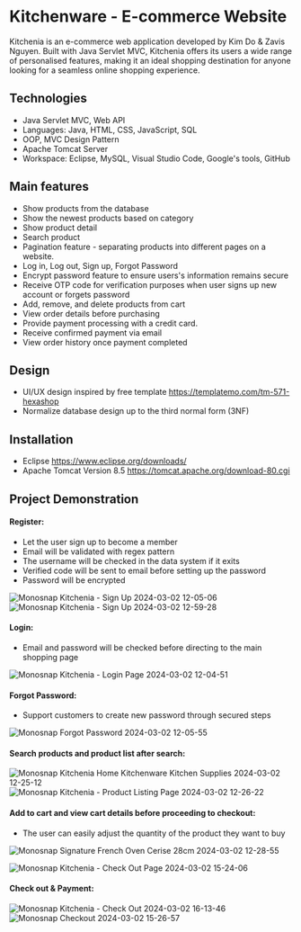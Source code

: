 
# Kitchenware - E-commerce Website

Kitchenia is an e-commerce web application developed by Kim Do & Zavis Nguyen. Built with Java Servlet MVC, Kitchenia offers its users a wide range of personalised features, making it an ideal shopping destination for anyone looking for a seamless online shopping experience.


## Technologies

- Java Servlet MVC, Web API
- Languages: Java, HTML, CSS, JavaScript, SQL
- OOP, MVC Design Pattern
- Apache Tomcat Server
- Workspace: Eclipse, MySQL, Visual Studio Code, Google's tools, GitHub

## Main features
- Show products from the database
- Show the newest products based on category
- Show product detail  
- Search product
- Pagination feature - separating products into different pages on a website.
- Log in, Log out, Sign up, Forgot Password
- Encrypt password feature to ensure users's information remains secure
- Receive OTP code for verification purposes when user signs up new account or forgets password
- Add, remove, and delete products from cart
- View order details before purchasing
- Provide payment processing with a credit card.
- Receive confirmed payment via email
- View order history once payment completed

## Design
- UI/UX design inspired by free template https://templatemo.com/tm-571-hexashop
- Normalize database design up to the third normal form (3NF)

## Installation
- Eclipse https://www.eclipse.org/downloads/
- Apache Tomcat Version 8.5 https://tomcat.apache.org/download-80.cgi


## Project Demonstration

#### Register:
- Let the user sign up to become a member
- Email will be validated with regex pattern
- The username will be checked in the data system if it exits
- Verified code will be sent to email before setting up the password
- Password will be encrypted


![Monosnap Kitchenia - Sign Up 2024-03-02 12-05-06](https://github.com/KimKhanhDo/NEW_KITCHENIA/assets/147982667/9c01d03c-f19f-45c9-8e62-c0dfd10abaf8)
![Monosnap Kitchenia - Sign Up 2024-03-02 12-59-28](https://github.com/KimKhanhDo/NEW_KITCHENIA/assets/147982667/0a7ac7ac-9e25-497b-9778-8779a8541495)


#### Login:
- Email and password will be checked before directing to the main shopping page

![Monosnap Kitchenia - Login Page 2024-03-02 12-04-51](https://github.com/KimKhanhDo/NEW_KITCHENIA/assets/147982667/2cbeb17d-b329-48a4-9efa-693371893b2f)

#### Forgot Password:
- Support customers to create new password through secured steps

![Monosnap Forgot Password 2024-03-02 12-05-55](https://github.com/KimKhanhDo/NEW_KITCHENIA/assets/147982667/46344620-4818-49b3-a8eb-f110740c8d5c)

#### Search products and product list after search:
![Monosnap Kitchenia Home Kitchenware   Kitchen Supplies 2024-03-02 12-25-12](https://github.com/KimKhanhDo/NEW_KITCHENIA/assets/147982667/f4780571-e3b0-41ea-9517-dbe709c45bce)
![Monosnap Kitchenia - Product Listing Page 2024-03-02 12-26-22](https://github.com/KimKhanhDo/NEW_KITCHENIA/assets/147982667/aef17255-dd1e-4c0d-99d7-e3291ff99008)

#### Add to cart and view cart details before proceeding to checkout:
- The user can easily adjust the quantity of the product they want to buy

![Monosnap Signature French Oven Cerise 28cm 2024-03-02 12-28-55](https://github.com/KimKhanhDo/NEW_KITCHENIA/assets/147982667/3889b24e-0b44-44c5-abf1-2a1dc798b681)

![Monosnap Kitchenia - Check Out Page 2024-03-02 15-24-06](https://github.com/KimKhanhDo/NEW_KITCHENIA/assets/147982667/e5e6ea3d-432c-4e58-bbe0-4c288bee7952)

#### Check out & Payment:
![Monosnap Kitchenia - Check Out 2024-03-02 16-13-46](https://github.com/KimKhanhDo/NEW_KITCHENIA/assets/147982667/8c98c845-3793-4ea0-a2a5-752d7faf370f)
![Monosnap Checkout 2024-03-02 15-26-57](https://github.com/KimKhanhDo/NEW_KITCHENIA/assets/147982667/0b2b3368-5c12-4a59-9785-b458fc542176)

